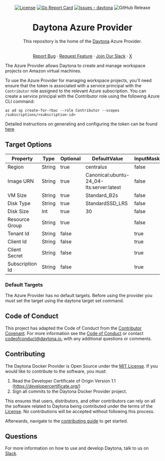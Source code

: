 <div align="center">

[![License](https://img.shields.io/badge/License-MIT-blue)](#license)
[![Go Report Card](https://goreportcard.com/badge/github.com/daytonaio/daytona-provider-azure)](https://goreportcard.com/report/github.com/daytonaio/daytona-provider-azure)
[![Issues - daytona](https://img.shields.io/github/issues/daytonaio/daytona-azure-provider)](https://github.com/daytonaio/daytona-provider-azure/issues)
![GitHub Release](https://img.shields.io/github/v/release/daytonaio/daytona-azure-provider)

</div>


<h1 align="center">Daytona Azure Provider</h1>
<div align="center">
This repository is the home of the <a href="https://github.com/daytonaio/daytona">Daytona</a> Azure Provider.
</div>
</br>

<p align="center">
  <a href="https://github.com/daytonaio/daytona-provider-azure/issues/new?assignees=&labels=bug&projects=&template=bug_report.md&title=%F0%9F%90%9B+Bug+Report%3A+">Report Bug</a>
    ·
  <a href="https://github.com/daytonaio/daytona-provider-azure/issues/new?assignees=&labels=enhancement&projects=&template=feature_request.md&title=%F0%9F%9A%80+Feature%3A+">Request Feature</a>
    ·
  <a href="https://go.daytona.io/slack">Join Our Slack</a>
    ·
  <a href="https://x.com/Daytonaio">X</a>
</p>


The Azure Provider allows Daytona to create and manage workspace projects on Amazon virtual machines.

To use the Azure Provider for managing workspace projects, you'll need ensure that the token is associated with a 
service principal with the `Contributor` role assigned to the relevant Azure subscription.
You can create a service principal with the Contributor role using the following Azure CLI command:
```shell
az ad sp create-for-rbac --role Contributor --scopes /subscriptions/<subscription-id>
```
Detailed instructions on generating and configuring the token can be found [here](https://learn.microsoft.com/en-us/cli/azure/azure-cli-sp-tutorial-1?tabs=bash)

## Target Options

| Property                	 | Type     	 | Optional 	  | DefaultValue                	                       | InputMasked 	   | DisabledPredicate 	 |
|---------------------------|------------|-------------|-----------------------------------------------------|-----------------|---------------------|
| Region        	           | String   	 | true    	   | centralus     	                                     | false       	   | 	                   |
| Image URN                 | String   	 | true     	  | Canonical:ubuntu-24_04-lts:server:latest          	 | false         	 | 	                   |
| VM Size                   | String   	 | true     	  | Standard_B2s          	                             | false         	 | 	                   |
| Disk Type                 | String   	 | true     	  | StandardSSD_LRS          	                          | false         	 | 	                   |
| Disk Size            	    | Int      	 | true     	  | 30           	                                      | false       	   | 	                   |
| Resource Group            | String   	 | true     	  | 	                                                   | false         	 | 	                   |
| Tenant Id                 | String   	 | false     	 | 	                                                   | true         	  | 	                   |
| Client Id                 | String   	 | false     	 | 	                                                   | true         	  | 	                   |
| Client Secret             | String   	 | false     	 | 	                                                   | true         	  | 	                   |
| Subscription Id           | String   	 | false     	 | 	                                                   | true         	  | 	                   |


### Default Targets

The Azure Provider has no default targets. Before using the provider you must set the target using the daytona target set command.

## Code of Conduct

This project has adapted the Code of Conduct from the [Contributor Covenant](https://www.contributor-covenant.org/). For more information see the [Code of Conduct](CODE_OF_CONDUCT.md) or contact [codeofconduct@daytona.io.](mailto:codeofconduct@daytona.io) with any additional questions or comments.

## Contributing

The Daytona Docker Provider is Open Source under the [MIT License](LICENSE). If you would like to contribute to the software, you must:

1. Read the Developer Certificate of Origin Version 1.1 (https://developercertificate.org/)
2. Sign all commits to the Daytona Docker Provider project.

This ensures that users, distributors, and other contributors can rely on all the software related to Daytona being contributed under the terms of the [License](LICENSE). No contributions will be accepted without following this process.

Afterwards, navigate to the [contributing guide](CONTRIBUTING.md) to get started.

## Questions

For more information on how to use and develop Daytona, talk to us on
[Slack](https://go.daytona.io/slack).

